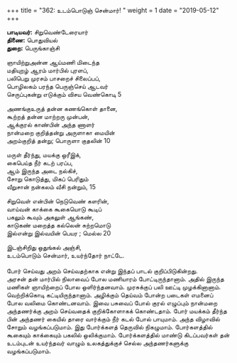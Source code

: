 ﻿+++
title = "362: உடம்பொடுஞ் சென்மார்!  "
weight = 1
date = "2019-05-12"
+++

**பாடியவர்:** சிறுவெண்டேரையார்  
**திணை:** பொதுவியல்  
**துறை:** பெருங்காஞ்சி  
  
ஞாயிற்றுஅன்ன ஆய்மணி மிடைந்த  
மதியுறழ் ஆரம் மார்பில் புரளப்,  
பலிபெறு முரசம் பாசறைச் சிலைப்பப்,  
பொழிலகம் பரந்த பெருஞ்செய் ஆடவர்  
செருப்புகன்று எடுக்கும் விசய வெண்கொடி 5  
  
அணங்குஉருத் தன்ன கணங்கொள் தானை,  
கூற்றத் தன்ன மாற்றரு முன்பன்,  
ஆக்குரல் காண்பின் அந்த ணாளர்  
நான்மறை குறித்தன்று அருளாகா மையின்  
அறம்குறித் தன்று; பொருளா குதலின் 10  
  
மருள் தீர்ந்து, மயக்கு ஒரீஇக்,  
கைபெய்த நீர் கடற் பரப்ப,  
ஆம் இருந்த அடை நல்கிச்,  
சோறு கொடுத்து, மிகப் பெரிதும்  
வீறுசான் நன்கலம் வீசி நன்றும், 15  
  
சிறுவெள் என்பின் நெடுவெண் களரின்,  
வாய்வன் காக்கை கூகையொடு கூடிப்  
பகலும் கூவும் அகலுள் ஆங்கண்,  
காடுகண் மறைத்த கல்லென் சுற்றமொடு  
இல்என்று இல்வயின் பெயர ; மெல்ல 20  
  
இடஞ்சிறிது ஒதுங்கல் அஞ்சி,  
உடம்பொடும் சென்மார், உயர்ந்தோர் நாட்டே.  
   
போர் செய்வது அறம் செய்வதற்காக என்று இந்தப் பாடல் குறிப்பிடுகின்றது.  
அரசன் தன் மார்பில் நிலாவைப் போல மணியாரம் போட்டிருந்தானாம். அதில் இருந்த மணிகள் ஞாயிற்றைப் போல ஒளிர்ந்தனவாம். முரசுக்குப் பலி ஊட்டி முழக்கினானாம். வெற்றிக்கொடி கட்டியிருந்தானாம். அழிக்கும் தெய்வம் போன்ற படைகள் எமனைப் போல வலிமை கொண்டனவாம். இவை பசுவைப் போல் குரல் எழுப்பும் நான்மறை அந்தணர்க்கு அறம் செய்வதைக் குறிக்கோளாகக் கொண்டதாம். போர் மயக்கம் தீர்ந்த பின் அந்தணர் கையில் தாரை வார்க்கும் நீர் கடல் போல் பாயுமாம். அந்த விழாவில் சோறும் வழங்கப்படுமாம். இது போர்க்களத் தெருவில் நிகழுமாம். போர்களத்தில் கூகையும் காக்கையும் பகலில் ஒலிக்குமாம். போர்க்களத்தில் மாண்டு கிடப்பவர்கள் தன் உடம்புடன் உயர்ந்தவர் வாழும் உலகத்துக்குச் செல்ல அந்தணர்களுக்கு வழங்கப்படுமாம்.  

